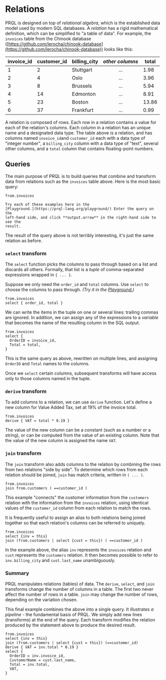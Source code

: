 # Relations

PRQL is designed on top of _relational algebra_, which is the established data
model used by modern SQL databases. A _relation_ has a rigid mathematical
definition, which can be simplified to "a table of data". For example, the
`invoices` table from the Chinook database
([https://github.com/lerocha/chinook-database](https://github.com/lerocha/chinook-database))
looks like this:

| invoice_id | customer_id | billing_city | _other columns_ | total |
| ---------- | ----------- | ------------ | :-------------: | ----- |
| 1          | 2           | Stuttgart    |       ...       | 1.98  |
| 2          | 4           | Oslo         |       ...       | 3.96  |
| 3          | 8           | Brussels     |       ...       | 5.94  |
| 4          | 14          | Edmonton     |       ...       | 8.91  |
| 5          | 23          | Boston       |       ...       | 13.86 |
| 6          | 37          | Frankfurt    |       ...       | 0.99  |

A relation is composed of rows. Each row in a relation contains a value for each
of the relation's columns. Each column in a relation has an unique name and a
designated data type. The table above is a relation, and has columns named
`invoice_id`and `customer_id` each with a data type of "integer number", a
`billing_city` column with a data type of "text", several other columns, and a
`total` column that contains floating-point numbers.

## Queries

The main purpose of PRQL is to build queries that combine and transform data
from relations such as the `invoices` table above. Here is the most basic query:

```prql no-eval
from.invoices
```

```admonish note
Try each of these examples here in the
[Playground.](https://prql-lang.org/playground/) Enter the query on the
left-hand side, and click **output.arrow** in the right-hand side to see the
result.
```

The result of the query above is not terribly interesting, it's just the same
relation as before.

### `select` transform

The `select` function picks the columns to pass through based on a list and
discards all others. Formally, that list is a _tuple_ of comma-separated
expressions wrapped in `{ ... }`.

Suppose we only need the `order_id` and `total` columns. Use `select` to choose
the columns to pass through. _(Try it in the
[Playground.](https://prql-lang.org/playground/))_

```prql no-eval
from.invoices
select { order_id, total }
```

We can write the items in the tuple on one or several lines: trailing commas are
ignored. In addition, we can assign any of the expressions to a _variable_ that
becomes the name of the resulting column in the SQL output.

```prql no-eval
from.invoices
select {
  OrderID = invoice_id,
  Total = total,
}
```

This is the same query as above, rewritten on multiple lines, and assigning
`OrderID` and `Total` names to the columns.

Once we `select` certain columns, subsequent transforms will have access only to
those columns named in the tuple.

### `derive` transform

To add columns to a relation, we can use `derive` function. Let's define a new
column for Value Added Tax, set at 19% of the invoice total.

```prql no-eval
from.invoices
derive { VAT = total * 0.19 }
```

<!-- todo: make sure that the new column is unnamed -->

The value of the new column can be a constant (such as a number or a string), or
can be computed from the value of an existing column. Note that the value of the
new column is assigned the name `VAT`.

### `join` transform

The `join` transform also adds columns to the relation by combining the rows
from two relations "side by side". To determine which rows from each relation
should be joined, `join` has match criteria, written in `( ... )`.

```prql no-eval
from.invoices
join from.customers ( ==customer_id )
```

This example "connects" the customer information from the `customers` relation
with the information from the `invoices` relation, using identical values of the
`customer_id` column from each relation to match the rows.

It is frequently useful to assign an alias to both relations being joined
together so that each relation's columns can be referred to uniquely.

```prql no-eval
from.invoices
select {inv = this}
join (from.customers | select {cust = this}) ( ==customer_id )
```

In the example above, the alias `inv` represents the `invoices` relation and
`cust` represents the `customers` relation. It then becomes possible to refer to
`inv.billing_city` and `cust.last_name` unambiguously.

### Summary

PRQL manipulates relations (tables) of data. The `derive`, `select`, and `join`
transforms change the number of columns in a table. The first two never affect
the number of rows in a table. `join` may change the number of rows, depending
on the variation chosen.

This final example combines the above into a single query. It illustrates _a
pipeline_ - the fundamental basis of PRQL. We simply add new lines (transforms)
at the end of the query. Each transform modifies the relation produced by the
statement above to produce the desired result.

```prql no-eval
from.invoices
select {inv = this}
join (from.customers | select {cust = this}) (==customer_id)
derive { VAT = inv.total * 0.19 }
select {
  OrderID = inv.invoice_id,
  CustomerName = cust.last_name,
  Total = inv.total,
  VAT,
}
```

<!-- PRQL uses the data from... _Where does our data come from? Do we use some canonical version?_ -->
